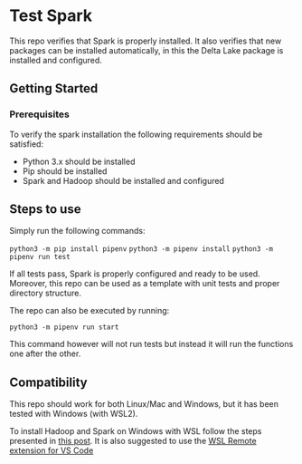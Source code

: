 # Test Spark

This repo verifies that Spark is properly installed. It also verifies that new
packages can be installed automatically, in this the Delta Lake package is
installed and configured.



## Getting Started

### Prerequisites

To verify the spark installation the following requirements should be satisfied:

- Python 3.x should be installed
- Pip should be installed
- Spark and Hadoop should be installed and configured

## Steps to use

Simply run the following commands:

`python3 -m pip install pipenv`
`python3 -m pipenv install`
`python3 -m pipenv run test`

If all tests pass, Spark is properly configured and ready to be used. Moreover,
this repo can be used as a template with unit tests and proper directory
structure.

The repo can also be executed by running:

`python3 -m pipenv run start`

This command however will not run tests but instead it will run the functions
one after the other.

## Compatibility

This repo should work for both Linux/Mac and Windows, but it has been tested
with Windows (with WSL2).

To install Hadoop and Spark on Windows with WSL follow the steps presented in
[this post](https://kontext.tech/article/560/apache-spark-301-installation-on-linux-guide). 
It is also suggested to use the [WSL Remote extension for VS Code](https://code.visualstudio.com/docs/remote/wsl-tutorial)


